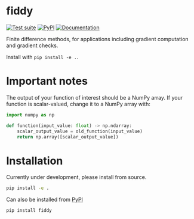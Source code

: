 # fiddy

[![Test suite](https://github.com/ICB-DCM/fiddy/actions/workflows/test_suite.yml/badge.svg)](https://github.com/ICB-DCM/fiddy/actions/workflows/test_suite.yml)
[![PyPI](https://badge.fury.io/py/fiddy.svg)](https://badge.fury.io/py/fiddy)
[![Documentation](https://readthedocs.org/projects/fiddy/badge/?version=latest)](https://fiddy.readthedocs.io)

Finite difference methods, for applications including gradient computation and gradient checks.

Install with `pip install -e .`.

# Important notes
The output of your function of interest should be a NumPy array. If your function is scalar-valued, change it to a NumPy array with:
```python
import numpy as np

def function(input_value: float) -> np.ndarray:
    scalar_output_value = old_function(input_value)
    return np.array([scalar_output_value])
```

# Installation
Currently under development, please install from source.
```bash
pip install -e .
```

Can also be installed from [PyPI](https://pypi.org/project/fiddy/0.0.1/)
```bash
pip install fiddy
```
